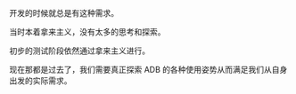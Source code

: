 开发的时候就总是有这种需求。

当时本着拿来主义，没有太多的思考和探索。

初步的测试阶段依然通过拿来主义进行。

现在那都是过去了，我们需要真正探索 ADB 的各种使用姿势从而满足我们从自身出发的实际需求。